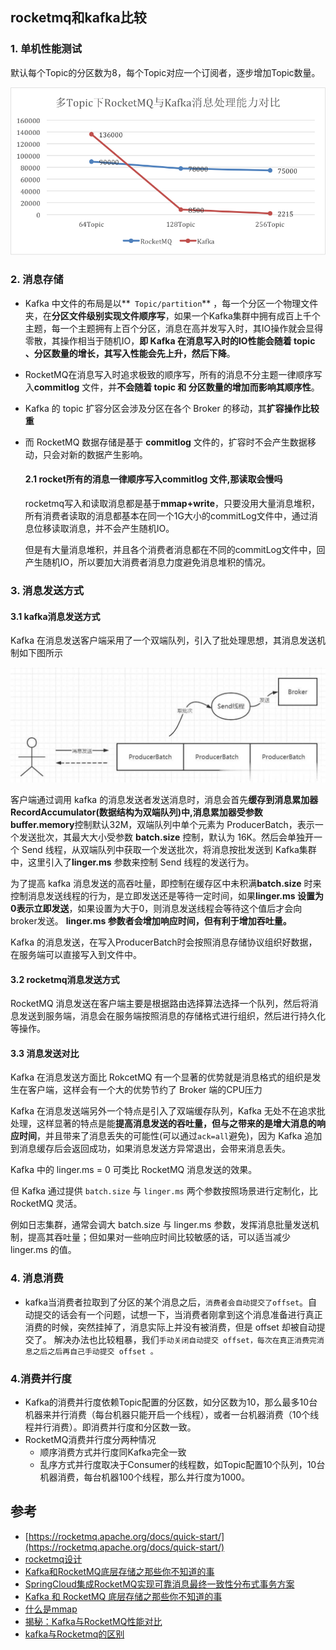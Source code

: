 ## rocketmq和kafka比较

### 1. 单机性能测试

默认每个Topic的分区数为8，每个Topic对应一个订阅者，逐步增加Topic数量。

![](./img/kafkaVsRocketmq.png)

### 2. 消息存储

- Kafka 中文件的布局是以**` Topic/partition`** ，每一个分区一个物理文件夹，在**分区文件级别实现文件顺序写**，如果一个Kafka集群中拥有成百上千个主题，每一个主题拥有上百个分区，消息在高并发写入时，其IO操作就会显得零散，其操作相当于随机IO，**即 Kafka 在消息写入时的IO性能会随着 topic 、分区数量的增长，其写入性能会先上升，然后下降**。

- RocketMQ在消息写入时追求极致的顺序写，所有的消息不分主题一律顺序写入**commitlog** 文件，并**不会随着 topic 和 分区数量的增加而影响其顺序性**。

- Kafka 的 topic 扩容分区会涉及分区在各个 Broker 的移动，其**扩容操作比较重**

- 而 RocketMQ 数据存储是基于 **commitlog** 文件的，扩容时不会产生数据移动，只会对新的数据产生影响。

  #### 2.1 rocket所有的消息一律顺序写入**commitlog** 文件,那读取会慢吗

  rocketmq写入和读取消息都是基于**mmap+write**，只要没用大量消息堆积，所有消费者读取的消息都基本在同一个1G大小的commitLog文件中，通过消息位移读取消息，并不会产生随机IO。

  但是有大量消息堆积，并且各个消费者消息都在不同的commitLog文件中，回产生随机IO，所以要加大消费者消息力度避免消息堆积的情况。

### 3. 消息发送方式

#### 3.1 kafka消息发送方式

Kafka 在消息发送客户端采用了一个双端队列，引入了批处理思想，其消息发送机制如下图所示

![](./img/kafka02.jpg)

客户端通过调用 kafka 的消息发送者发送消息时，消息会首先**缓存到消息累加器RecordAccumulator(数据结构为双端队列)**中,消息累加器受参数**buffer.memory**控制默认32M，双端队列中单个元素为 ProducerBatch，表示一个发送批次，其最大大小受参数 **batch.size** 控制，默认为 16K。然后会单独开一个 Send 线程，从双端队列中获取一个发送批次，将消息按批发送到 Kafka集群中，这里引入了**linger.ms** 参数来控制 Send 线程的发送行为。

为了提高 kafka 消息发送的高吞吐量，即控制在缓存区中未积满**batch.size** 时来控制消息发送线程的行为，是立即发送还是等待一定时间，如果**linger.ms 设置为 0表示立即发送**，如果设置为大于0，则消息发送线程会等待这个值后才会向broker发送。 **linger.ms 参数者会增加响应时间，但有利于增加吞吐量。**

Kafka 的消息发送，在写入ProducerBatch时会按照消息存储协议组织好数据，在服务端可以直接写入到文件中。

#### 3.2 rocketmq消息发送方式

RocketMQ 消息发送在客户端主要是根据路由选择算法选择一个队列，然后将消息发送到服务端，消息会在服务端按照消息的存储格式进行组织，然后进行持久化等操作。

#### 3.3 消息发送对比

Kafka 在消息发送方面比 RokcetMQ 有一个显著的优势就是消息格式的组织是发生在客户端，这样会有一个大的优势节约了 Broker 端的CPU压力

Kafka 在消息发送端另外一个特点是引入了双端缓存队列，Kafka 无处不在追求批处理，这样显著的特点是能**提高消息发送的吞吐量，但与之带来的是增大消息的响应时间**，并且带来了消息丢失的可能性(可以通过`ack=all`避免)，因为 Kafka 追加到消息缓存后会返回成功，如果消息发送方异常退出，会带来消息丢失。

Kafka 中的 linger.ms = 0 可类比 RocketMQ 消息发送的效果。

但 Kafka 通过提供 `batch.size` 与 `linger.ms` 两个参数按照场景进行定制化，比 RocketMQ 灵活。

例如日志集群，通常会调大 batch.size 与 linger.ms 参数，发挥消息批量发送机制，提高其吞吐量；但如果对一些响应时间比较敏感的话，可以适当减少 linger.ms 的值。

### 4. 消息消费

- kafka当消费者拉取到了分区的某个消息之后，`消费者会自动提交了offset`。自动提交的话会有一个问题，试想一下，当消费者刚拿到这个消息准备进行真正消费的时候，突然挂掉了，消息实际上并没有被消费，但是 offset 却被自动提交了。
解决办法也比较粗暴，我们`手动关闭自动提交 offset，每次在真正消费完消息之后之后再自己手动提交 offset 。`

### 4.消费并行度

- Kafka的消费并行度依赖Topic配置的分区数，如分区数为10，那么最多10台机器来并行消费（每台机器只能开启一个线程），或者一台机器消费（10个线程并行消费）。即消费并行度和分区数一致。
- RocketMQ消费并行度分两种情况
  - 顺序消费方式并行度同Kafka完全一致
  - 乱序方式并行度取决于Consumer的线程数，如Topic配置10个队列，10台机器消费，每台机器100个线程，那么并行度为1000。


## 参考

- [https://rocketmq.apache.org/docs/quick-start/](https://rocketmq.apache.org/docs/quick-start/)
- [rocketmq设计](https://github.com/apache/rocketmq/blob/master/docs/cn/design.md)
- [Kafka和RocketMQ底层存储之那些你不知道的事](https://zhuanlan.zhihu.com/p/163759210)
- [SpringCloud集成RocketMQ实现可靠消息最终一致性分布式事务方案](https://zhuanlan.zhihu.com/p/136698297)
- [Kafka 和 RocketMQ 底层存储之那些你不知道的事](https://blog.csdn.net/csdnnews/article/details/107625269)
- [什么是mmap](https://cloud.tencent.com/developer/article/1805566)
- [揭秘：Kafka与RocketMQ性能对比](https://zhuanlan.zhihu.com/p/326878232)
- [kafka与Rocketmq的区别](https://www.cnblogs.com/ynyhl/p/11320797.html)
